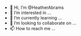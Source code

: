 - 👋 Hi, I’m @HeatherAbrams
- 👀 I’m interested in ...
- 🌱 I’m currently learning ...
- 💞️ I’m looking to collaborate on ...
- 📫 How to reach me ...

<!---
HeatherAbrams/HeatherAbrams is a ✨ special ✨ repository because its `README.md` (this file) appears on your GitHub profile.
You can click the Preview link to take a look at your changes.
--->
